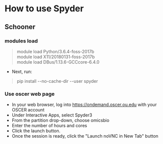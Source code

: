 # How to use Spyder

## Schooner

### modules load

> module load Python/3.6.4-foss-2017b <br/>
> module load X11/20180131-foss-2017b <br/>
> module load DBus/1.13.6-GCCcore-6.4.0

* Next, run:
> pip install --no-cache-dir --user spyder

### Use oscer web page

* In your web browser, log into https://ondemand.oscer.ou.edu with your OSCER account
* Under Interactive Apps, select Spyder3
* From the partition drop-down, choose omicsbio
* Enter the number of hours and cores
* Click the launch button.
* Once the session is ready, click the "Launch noVNC in New Tab" button